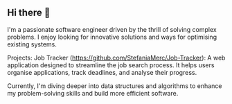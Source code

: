 ## Hi there 👋

I'm a passionate software engineer driven by the thrill of solving complex problems. I enjoy looking for innovative solutions and ways for optimising existing systems.

Projects:
Job Tracker (https://github.com/StefaniaMerc/Job-Tracker): A web application designed to streamline the job search process. It helps users organise applications, track deadlines, and analyse their progress.

Currently, I'm diving deeper into data structures and algorithms to enhance my problem-solving skills and build more efficient software.




